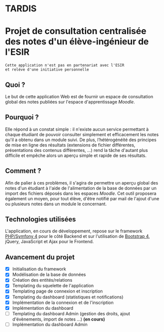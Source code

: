 # TARDIS

# Projet de consultation centralisée des notes d'un élève-ingénieur de l'ESIR

```
Cette application n'est pas en partenariat avec l'ESIR 
et relève d'une initiative personnelle
```

## Quoi ?
Le but de cette application Web est de fournir un espace de consultation global des notes publiées sur l'espace d'apprentissage _Moodle_.

## Pourquoi ?
Elle répond à un constat simple : il n'existe aucun service permettant à chaque étudiant de pouvoir consulter simplement et efficacement les notes qu'il a obtenu dans un module suivi. De plus, l’hétérogénéité des principes de mise en ligne des résultats (extensions de fichier différentes, présentations des contenus différentes, ...) rend la tâche d'autant plus difficile et empêche alors un aperçu simple et rapide de ses résultats.

## Comment ?
Afin de palier à ces problèmes, il s'agira de permettre un aperçu global des notes d'un étudiant à l'aide de l'alimentation de la base de données par un import des fichiers déposés dans les espaces _Moodle_. Cet outil proposera également un moyen, pour tout élève, d'être notifié par mail de l'ajout d'une ou plusieurs notes dans un module le concernant.

## Technologies utilisées
L'application, en cours de développement, repose sur le framework [PHP/Symfony 4](https://symfony.com/) pour le côté Backend et sur l'utilisation de [Bootstrap 4](https://getbootstrap.com/), jQuery, JavaScript et Ajax pour le Frontend.

## Avancement du projet
- [x] Initialisation du framework
- [x] Modélisation de la base de données
- [x] Création des entités/relations
- [x] Templating du squelette de l'application
- [x] Templating page de connexion et inscription
- [x] Templating du dashboard (statistiques et notifications)
- [x] Implémentation de la connexion et de l'inscription
- [x] Implémentation du dashboard
- [ ] Templating du dashboard Admin (gestion des droits, ajout d'évènements, import de notes ...) **(en cours)**
- [ ] Implémentation du dashboard Admin
